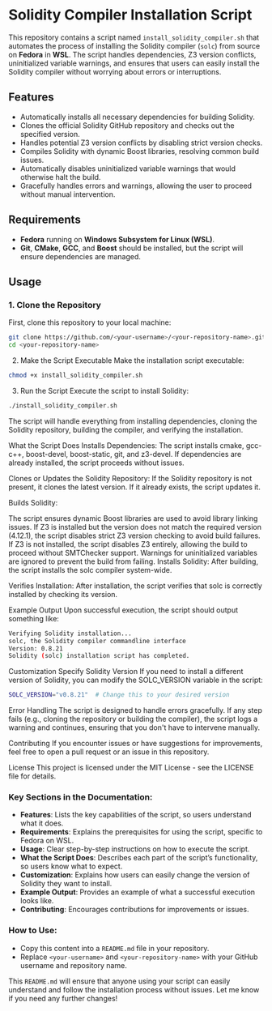 # Solidity Compiler Installation Script

This repository contains a script named `install_solidity_compiler.sh` that automates the process of installing the Solidity compiler (`solc`) from source on **Fedora** in **WSL**. The script handles dependencies, Z3 version conflicts, uninitialized variable warnings, and ensures that users can easily install the Solidity compiler without worrying about errors or interruptions.

## Features

- Automatically installs all necessary dependencies for building Solidity.
- Clones the official Solidity GitHub repository and checks out the specified version.
- Handles potential Z3 version conflicts by disabling strict version checks.
- Compiles Solidity with dynamic Boost libraries, resolving common build issues.
- Automatically disables uninitialized variable warnings that would otherwise halt the build.
- Gracefully handles errors and warnings, allowing the user to proceed without manual intervention.

## Requirements

- **Fedora** running on **Windows Subsystem for Linux (WSL)**.
- **Git**, **CMake**, **GCC**, and **Boost** should be installed, but the script will ensure dependencies are managed.

## Usage

### 1. Clone the Repository

First, clone this repository to your local machine:

```bash
git clone https://github.com/<your-username>/<your-repository-name>.git
cd <your-repository-name>
```
2. Make the Script Executable
Make the installation script executable:
```bash
chmod +x install_solidity_compiler.sh
```
3. Run the Script
Execute the script to install Solidity:
```bash
./install_solidity_compiler.sh
```
The script will handle everything from installing dependencies, cloning the Solidity repository, building the compiler, and verifying the installation.


What the Script Does
Installs Dependencies: The script installs cmake, gcc-c++, boost-devel, boost-static, git, and z3-devel. If dependencies are already installed, the script proceeds without issues.

Clones or Updates the Solidity Repository: If the Solidity repository is not present, it clones the latest version. If it already exists, the script updates it.

Builds Solidity:

The script ensures dynamic Boost libraries are used to avoid library linking issues.
If Z3 is installed but the version does not match the required version (4.12.1), the script disables strict Z3 version checking to avoid build failures.
If Z3 is not installed, the script disables Z3 entirely, allowing the build to proceed without SMTChecker support.
Warnings for uninitialized variables are ignored to prevent the build from failing.
Installs Solidity: After building, the script installs the solc compiler system-wide.

Verifies Installation: After installation, the script verifies that solc is correctly installed by checking its version.


Example Output
Upon successful execution, the script should output something like:
```bash
Verifying Solidity installation...
solc, the Solidity compiler commandline interface
Version: 0.8.21
Solidity (solc) installation script has completed.
```

Customization
Specify Solidity Version
If you need to install a different version of Solidity, you can modify the SOLC_VERSION variable in the script:
```bash
SOLC_VERSION="v0.8.21"  # Change this to your desired version
```

Error Handling
The script is designed to handle errors gracefully. If any step fails (e.g., cloning the repository or building the compiler), the script logs a warning and continues, ensuring that you don't have to intervene manually.

Contributing
If you encounter issues or have suggestions for improvements, feel free to open a pull request or an issue in this repository.

License
This project is licensed under the MIT License - see the LICENSE file for details.



### Key Sections in the Documentation:
- **Features**: Lists the key capabilities of the script, so users understand what it does.
- **Requirements**: Explains the prerequisites for using the script, specific to Fedora on WSL.
- **Usage**: Clear step-by-step instructions on how to execute the script.
- **What the Script Does**: Describes each part of the script’s functionality, so users know what to expect.
- **Customization**: Explains how users can easily change the version of Solidity they want to install.
- **Example Output**: Provides an example of what a successful execution looks like.
- **Contributing**: Encourages contributions for improvements or issues.

### How to Use:
- Copy this content into a `README.md` file in your repository.
- Replace `<your-username>` and `<your-repository-name>` with your GitHub username and repository name.

This `README.md` will ensure that anyone using your script can easily understand and follow the installation process without issues. Let me know if you need any further changes!
